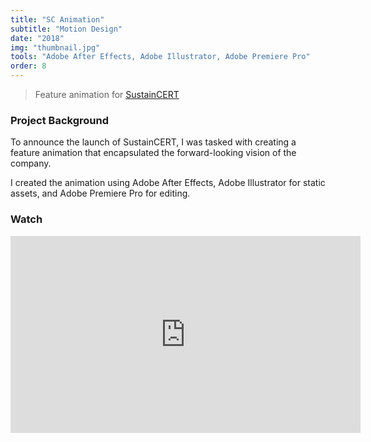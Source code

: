```yaml
---
title: "SC Animation"
subtitle: "Motion Design"
date: "2018"
img: "thumbnail.jpg"
tools: "Adobe After Effects, Adobe Illustrator, Adobe Premiere Pro"
order: 8
---
```


> Feature animation for <a href="https://sustain-cert.com">SustainCERT</a>

### Project Background

To announce the launch of SustainCERT, I was tasked with creating a feature animation that encapsulated the forward-looking vision of the company.

I created the animation using Adobe After Effects, Adobe Illustrator for static assets, and Adobe Premiere Pro for editing.

### Watch

<iframe     
    width="560" 
    height="315" 
    src="https://www.youtube.com/embed/nYevpNo3zM0?controls=0&rel=0" 
    frameborder="0" 
    allow="accelerometer; encrypted-media; gyroscope; picture-in-picture" 
    allowfullscreen 
></iframe>
